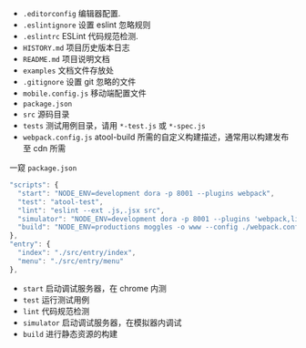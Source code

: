 * `.editorconfig` 编辑器配置.
* `.eslintignore` 设置 eslint 忽略规则
* `.eslintrc` ESLint 代码规范检测.
* `HISTORY.md` 项目历史版本日志
* `README.md` 项目说明文档
* `examples` 文档文件存放处
* `.gitignore` 设置 git 忽略的文件
* `mobile.config.js` 移动端配置文件
* `package.json`
* `src` 源码目录
* `tests` 测试用例目录，请用 `*-test.js` 或 `*-spec.js`
* `webpack.config.js` atool-build 所需的自定义构建描述，通常用以构建发布至 cdn 所需


一窥 `package.json`

```js
"scripts": {
  "start": "NODE_ENV=development dora -p 8001 --plugins webpack",
  "test": "atool-test",
  "lint": "eslint --ext .js,.jsx src",
  "simulator": "NODE_ENV=development dora -p 8001 --plugins 'webpack,livereload,config-manager?path=./mobile.config.js|simOpts,simulator'",
  "build": "NODE_ENV=productions moggles -o www --config ./webpack.config.js",
},
"entry": {
  "index": "./src/entry/index",
  "menu": "./src/entry/menu"
},
```

* `start` 启动调试服务器，在 chrome 内测
* `test` 运行测试用例
* `lint` 代码规范检测
* `simulator` 启动调试服务器，在模拟器内调试
* `build` 进行静态资源的构建